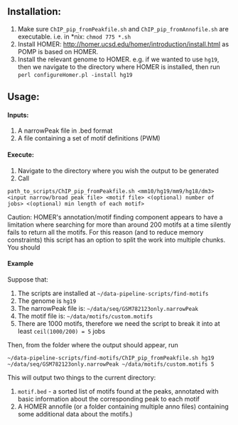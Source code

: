 ## Installation:
1. Make sure `ChIP_pip_fromPeakfile.sh` and `ChIP_pip_fromAnnofile.sh` are executable. i.e. in *nix: `chmod 775 *.sh`
2. Install HOMER: http://homer.ucsd.edu/homer/introduction/install.html as POMP is based on HOMER.
3. Install the relevant genome to HOMER. e.g. if we wanted to use `hg19`, then we navigate to the directory where HOMER is installed, then run
  `perl configureHomer.pl -install hg19`

## Usage:

#### Inputs:
1. A narrowPeak file in .bed format
2. A file containing a set of motif definitions (PWM)

#### Execute:
1. Navigate to the directory where you wish the output to be generated
2. Call
```
path_to_scripts/ChIP_pip_fromPeakfile.sh <mm10/hg19/mm9/hg18/dm3> <input narrow/broad peak file> <motif file> <(optional) number of jobs> <(optional) min length of each motif>
  ```

  Caution: HOMER's annotation/motif finding component appears to have a limitation where searching for more than around 200 motifs at a time silently fails to return all the motifs. For this reason (and to reduce memory constraints) this script has an option to split the work into multiple chunks. You should  

#### Example
Suppose that:
1. The scripts are installed at `~/data-pipeline-scripts/find-motifs`
2. The genome is `hg19`
3. The narrowPeak file is: `~/data/seq/GSM782123only.narrowPeak`
4. The motif file is: `~/data/motifs/custom.motifs`
5. There are 1000 motifs, therefore we need the script to break it into at least `ceil(1000/200) = 5` jobs

Then, from the folder where the output should appear, run

```
~/data-pipeline-scripts/find-motifs/ChIP_pip_fromPeakfile.sh hg19 ~/data/seq/GSM782123only.narrowPeak ~/data/motifs/custom.motifs 5
```
This will output two things to the current directory:
1. `motif.bed` - a sorted list of motifs found at the peaks, annotated with basic information about the corresponding peak to each motif
2. A HOMER annofile (or a folder containing multiple anno files) containing some additional data about the motifs.)
